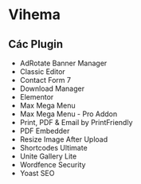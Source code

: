 # Vihema

## Các Plugin

- AdRotate Banner Manager
- Classic Editor
- Contact Form 7
- Download Manager
- Elementor
- Max Mega Menu
- Max Mega Menu - Pro Addon
- Print, PDF & Email by PrintFriendly
- PDF Embedder
- Resize Image After Upload
- Shortcodes Ultimate
- Unite Gallery Lite
- Wordfence Security
- Yoast SEO